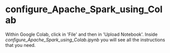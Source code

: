 # configure_Apache_Spark_using_Colab
Within Google Colab, click in 'File' and then in 'Upload Notebook'. 
Inside _configure_Apache_Spark_using_Colab.ipynb_ you will see all the instructions that you need.
